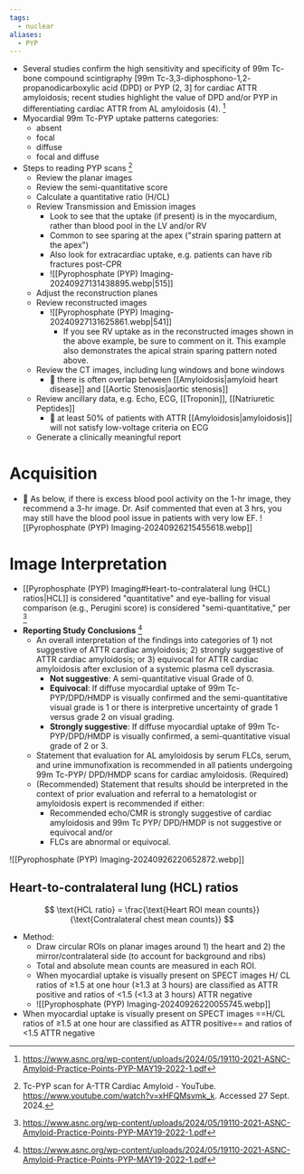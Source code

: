 ```yaml
---
tags:
  - nuclear
aliases:
  - PYP
---
```

- Several studies confirm the high sensitivity and specificity of 99m Tc-bone compound scintigraphy [99m Tc-3,3-diphosphono-1,2- propanodicarboxylic acid (DPD) or PYP (2, 3] for cardiac ATTR amyloidosis; recent studies highlight the value of DPD and/or PYP in differentiating cardiac ATTR from AL amyloidosis (4). [^asnc-2021]
- Myocardial 99m Tc-PYP uptake patterns categories:
	- absent
	- focal
	- diffuse
	- focal and diffuse
- Steps to reading PYP scans [^jaber]
	- Review the planar images
	- Review the semi-quantitative score
	- Calculate a quantitative ratio (H/CL)
	- Review Transmission and Emission images
		- Look to see that the uptake (if present) is in the myocardium, rather than blood pool in the LV and/or RV
		- Common to see sparing at the apex ("strain sparing pattern at the apex")
		- Also look for extracardiac uptake, e.g. patients can have rib fractures post-CPR
		- ![[Pyrophosphate (PYP) Imaging-20240927131438895.webp|515]]
	- Adjust the reconstruction planes
	- Review reconstructed images
		- ![[Pyrophosphate (PYP) Imaging-20240927131625861.webp|541]]
			- If you see RV uptake as in the reconstructed images shown in the above example, be sure to comment on it. This example also demonstrates the apical strain sparing pattern noted above.
	- Review the CT images, including lung windows and bone windows
		- 📝 there is often overlap between [[Amyloidosis|amyloid heart disease]] and [[Aortic Stenosis|aortic stenosis]]
	- Review ancillary data, e.g. Echo, ECG, [[Troponin]], [[Natriuretic Peptides]]
		- 📝 at least 50% of patients with ATTR [[Amyloidosis|amyloidosis]] will not satisfy low-voltage criteria on ECG
	- Generate a clinically meaningful report

# Acquisition

- 📝 As below, if there is excess blood pool activity on the 1-hr image, they recommend a 3-hr image. Dr. Asif commented that even at 3 hrs, you may still have the blood pool issue in patients with very low EF.
![[Pyrophosphate (PYP) Imaging-20240926215455618.webp]]

# Image Interpretation

- [[Pyrophosphate (PYP) Imaging#Heart-to-contralateral lung (HCL) ratios|HCL]] is considered "quantitative" and eye-balling for visual comparison (e.g., Perugini score) is considered "semi-quantitative," per [^asnc-2021]
- **Reporting Study Conclusions** [^asnc-2021]
	- An overall interpretation of the findings into categories of 1) not suggestive of ATTR cardiac amyloidosis; 2) strongly suggestive of ATTR cardiac amyloidosis; or 3) equivocal for ATTR cardiac amyloidosis after exclusion of a systemic plasma cell dyscrasia.
		- **Not suggestive**: A semi-quantitative visual Grade of 0.
		- **Equivocal**: If diffuse myocardial uptake of 99m Tc- PYP/DPD/HMDP is visually confirmed and the semi-quantitative visual grade is 1 or there is interpretive uncertainty of grade 1 versus grade 2 on visual grading.
		- **Strongly suggestive**: If diffuse myocardial uptake of 99m Tc-PYP/DPD/HMDP is visually confirmed, a semi-quantitative visual grade of 2 or 3.
	- Statement that evaluation for AL amyloidosis by serum FLCs, serum, and urine immunofixation is recommended in all patients undergoing 99m Tc-PYP/ DPD/HMDP scans for cardiac amyloidosis. (Required)
	- (Recommended) Statement that results should be interpreted in the context of prior evaluation and referral to a hematologist or amyloidosis expert is recommended if either:
		- Recommended echo/CMR is strongly suggestive of cardiac amyloidosis and 99m Tc PYP/ DPD/HMDP is not suggestive or equivocal and/or
		- FLCs are abnormal or equivocal.

![[Pyrophosphate (PYP) Imaging-20240926220652872.webp]]
## Heart-to-contralateral lung (HCL) ratios

$$
\text{HCL ratio} = \frac{\text{Heart ROI mean counts}}{\text{Contralateral chest mean counts}}
$$
- Method:
	- Draw circular ROIs on planar images around 1) the heart and 2) the mirror/contralateral side (to account for background and ribs)
	- Total and absolute mean counts are measured in each ROI.
	- When myocardial uptake is visually present on SPECT images H/ CL ratios of ≥1.5 at one hour (≥1.3 at 3 hours) are classified as ATTR positive and ratios of <1.5 (<1.3 at 3 hours) ATTR negative
	- ![[Pyrophosphate (PYP) Imaging-20240926220055745.webp]]
- When myocardial uptake is visually present on SPECT images ==H/CL ratios of ≥1.5 at one hour are classified as ATTR positive== and ratios of <1.5 ATTR negative

[^asnc-2021]: https://www.asnc.org/wp-content/uploads/2024/05/19110-2021-ASNC-Amyloid-Practice-Points-PYP-MAY19-2022-1.pdf
[^jaber]: Tc-PYP scan for A-TTR Cardiac Amyloid - YouTube. https://www.youtube.com/watch?v=xHFQMsvmk_k. Accessed 27 Sept. 2024.
